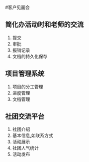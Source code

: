 #客户见面会

## 简化办活动时和老师的交流
1. 提交
2. 审批
3. 报销记录
4. 文档的持久化保存

## 项目管理系统
1. 项目的分工管理
2. 进度管理
3. 文档管理

## 社团交流平台
1. 社团介绍
2. 基本信息,如联系方式
3. 活动展示
4. 社团人气统计
5. 活动发布